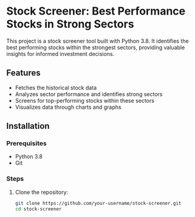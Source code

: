 # Stock Screener: Best Performance Stocks in Strong Sectors

This project is a stock screener tool built with Python 3.8. It identifies the best performing stocks within the strongest sectors, providing valuable insights for informed investment decisions.

## Features

- Fetches the historical stock data
- Analyzes sector performance and identifies strong sectors
- Screens for top-performing stocks within these sectors
- Visualizes data through charts and graphs

## Installation

### Prerequisites

- Python 3.8
- Git

### Steps

1. Clone the repository:

   ```sh
   git clone https://github.com/your-username/stock-screener.git
   cd stock-screener

